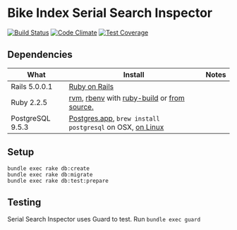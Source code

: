 # Bike Index Serial Search Inspector
[![Build Status](https://travis-ci.org/bikeindex/serial_search_inspector.svg?branch=tables)](https://travis-ci.org/bikeindex/serial_search_inspector)
[![Code Climate](https://codeclimate.com/github/bikeindex/serial_search_inspector/badges/gpa.svg)](https://codeclimate.com/github/bikeindex/serial_search_inspector)
[![Test Coverage](https://codeclimate.com/github/bikeindex/serial_search_inspector/badges/coverage.svg)](https://codeclimate.com/github/bikeindex/serial_search_inspector/coverage)

## Dependencies

| What            | Install             | Notes |
| --------------- | -------------------------- | ----- |
| Rails 5.0.0.1   | [Ruby on Rails](http://rubyonrails.org/)
| Ruby 2.2.5      | [rvm](https://github.com/wayneeseguin/rvm), [rbenv](https://github.com/sstephenson/rbenv) with [ruby-build](https://github.com/sstephenson/ruby-build) or [from source.](http://www.ruby-lang.org/en/) | |
| PostgreSQL 9.5.3| [Postgres.app](http://postgresapp.com/), `brew install postgresql` on OSX, [on Linux](http://www.postgresql.org/download/linux/ubuntu/) | |

## Setup
```
bundle exec rake db:create
bundle exec rake db:migrate
bundle exec rake db:test:prepare
```

## Testing
Serial Search Inspector uses Guard to test. Run `bundle exec guard`
